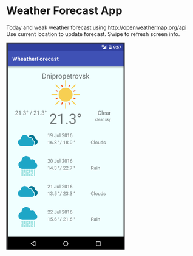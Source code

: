 # Weather Forecast App

 Today and weak weather forecast using http://openweathermap.org/api
 Use current location to update forecast. Swipe to refresh screen info.

![alt tag](screenshots/forecast_screenshot.png)

